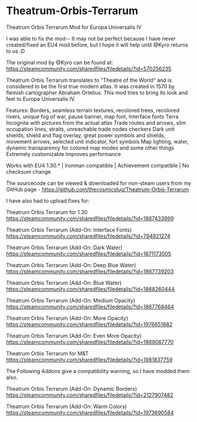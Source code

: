 # Theatrum-Orbis-Terrarum
Theatrum Orbis Terrarum Mod for Europa Universalis IV 


I was able to fix the mod-- It may not be perfect because I have never created/fixed an EU4 mod before, but I hope it will help until @Kyro returns to us :D

The original mod by @Kyro can be found at:
https://steamcommunity.com/sharedfiles/filedetails/?id=570256235

Theatrum Orbis Terrarum translates to "Theatre of the World" and is considered to be the first true modern atlas. It was created in 1570 by flemish cartographer Abraham Ortelius. This mod tries to bring its look and feel to Europa Universalis IV.

Features:
Borders, seamless terrain textures, recolored trees, recolored rivers, unique fog of war, pause banner, map font, Interface fonts
Terra Incognita with pictures from the actual atlas
Trade routes and arrows, slim occupation lines, straits, unreachable trade nodes checkers
Dark unit shields, shield and flag overlay, great power symbols and shields, movement arrows, selected unit indicator, fort symbols
Map lighting, water, dynamic transparency for colored map modes and some other things
Extremely customizable
Improves performance

Works with EU4 1.30.* | Ironman compatible | Achievement compatible | No checksum change

The sourcecode can be viewed & downloaded for non-steam users from my GitHub page - https://github.com/thecosmicslug/Theatrum-Orbis-Terrarum

I have also had to upload fixes for:

Theatrum Orbis Terrarum for 1.30
https://steamcommunity.com/sharedfiles/filedetails/?id=1867433999

Theatrum Orbis Terrarum (Add-On: Interface Fonts)
https://steamcommunity.com/sharedfiles/filedetails/?id=794921274

Theatrum Orbis Terrarum (Add-On: Dark Water)
https://steamcommunity.com/sharedfiles/filedetails/?id=1871173505

Theatrum Orbis Terrarum (Add-On: Deep Blue Water)
https://steamcommunity.com/sharedfiles/filedetails/?id=1867739203

Theatrum Orbis Terrarum (Add-On: Blue Water)
https://steamcommunity.com/sharedfiles/filedetails/?id=1868260444

Theatrum Orbis Terrarum (Add-On: Medium Opacity)
https://steamcommunity.com/sharedfiles/filedetails/?id=1867768464

Theatrum Orbis Terrarum (Add-On: More Opacity)
https://steamcommunity.com/sharedfiles/filedetails/?id=1976651882

Theatrum Orbis Terrarum (Add-On: Even More Opacity)
https://steamcommunity.com/sharedfiles/filedetails/?id=1869087770

Theatrum Orbis Terrarum for M&T
https://steamcommunity.com/sharedfiles/filedetails/?id=1981837759

The Following Addons give a compatibility warning, so I have modded them also.

Theatrum Orbis Terrarum (Add-On: Dynamic Borders)
https://steamcommunity.com/sharedfiles/filedetails/?id=2127907482

Theatrum Orbis Terrarum (Add-On: Warm Colors)
https://steamcommunity.com/sharedfiles/filedetails/?id=1973690584
